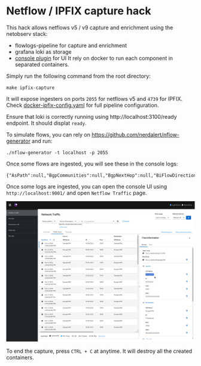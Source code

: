 # Netflow / IPFIX capture hack

This hack allows netflows v5 / v9 capture and enrichment using the netobserv stack:
- flowlogs-pipeline for capture and enrichment
- grafana loki as storage
- [console plugin](https://github.com/netobserv/network-observability-console-plugin) for UI
It rely on docker to run each component in separated containers.

Simply run the following command from the root directory:
```
make ipfix-capture
```

It will expose ingesters on ports `2055` for netflows v5 and `4739` for IPFIX.
Check [docker-ipfix-config.yaml](./examples/docker-ipfix-config.yaml) for full pipeline configuration.

Ensure that loki is correctly running using http://localhost:3100/ready endpoint. It should displat `ready`.

To simulate flows, you can rely on https://github.com/nerdalert/nflow-generator and run:
```
./nflow-generator -t localhost -p 2055
```

Once some flows are ingested, you will see these in the console logs:
```
{"AsPath":null,"BgpCommunities":null,"BgpNextHop":null,"BiFlowDirection":0,"Bytes":266,"CustomBytes_1":null,"CustomBytes_2":null,"CustomBytes_3":null,"CustomBytes_4":null,"CustomBytes_5":null,"CustomInteger_1":0,"CustomInteger_2":0,"CustomInteger_3":0,"CustomInteger_4":0,"CustomInteger_5":0,"CustomList_1":null,"DstAddr":"77.12.190.94","DstAs":64897,"DstMac":"00:00:00:00:00:00","DstNet":2,"DstPort":3306,"DstVM_Name":"SampleVM2","DstVlan":0,"EgressVrfId":0,"Etype":2048,"FlowDirection":0,"ForwardingStatus":0,"FragmentId":0,"FragmentOffset":0,"HasMpls":false,"IcmpCode":0,"IcmpType":0,"InIf":0,"IngressVrfId":0,"IpTos":0,"IpTtl":0,"Ipv6FlowLabel":0,"MplsCount":0,"MplsLabelIp":null,"MplsLastLabel":0,"MplsLastTtl":0,"Mpls_1Label":0,"Mpls_1Ttl":0,"Mpls_2Label":0,"Mpls_2Ttl":0,"Mpls_3Label":0,"Mpls_3Ttl":0,"NextHop":"lhSRAQ==","NextHopAs":0,"ObservationDomainId":0,"ObservationPointId":0,"OutIf":0,"Packets":944,"Proto":6,"SamplerAddress":"fwAAAQ==","SamplingRate":0,"SequenceNum":20362,"SrcAddr":"10.154.20.12","SrcAs":42566,"SrcMac":"00:00:00:00:00:00","SrcNet":12,"SrcPort":9010,"SrcVM_Name":"SampleVM1","SrcVlan":0,"TcpFlags":0,"TimeFlowEnd":1727959922,"TimeFlowEndMs":1727959921619,"TimeFlowStart":1727959922,"TimeFlowStartMs":1727959921518,"TimeReceived":1727959923,"Type":2,"VlanId":0,"_HashId":"e6fa4e3255330028","_RecordType":"flowLog"}
```

Once some logs are ingested, you can open the console UI using `http://localhost:9001/` and open `Netflow Traffic` page.

![IPFIX capture UI](./images/ipfix-capture.png)

To end the capture, press `CTRL + C` at anytime. It will destroy all the created containers.

